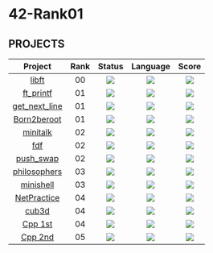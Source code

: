 # 42-Rank01


## PROJECTS
<div align="center">

| Project | Rank | Status | Language | Score |
| :---: | :---: | :---: | :---: | :---: |
| [libft](https://github.com/whyflyy/libft) | 00 | <img src="https://img.shields.io/badge/sucess-sucess" /> |<img src="https://img.shields.io/github/languages/top/whyflyy/libft" /> | <img src="https://img.shields.io/badge/125%20%2F%20100%20%E2%98%85-success" /> |
| [ft_printf](https://github.com/whyflyy/ft_printf) | 01 | <img src="https://img.shields.io/badge/sucess-sucess" /> |<img src="https://img.shields.io/github/languages/top/whyflyy/ft_printf" /> | <img src="https://img.shields.io/badge/100%20%2F%20100%20%E2%98%85-success" /> |
| [get_next_line](https://github.com/whyflyy/get_next_line) | 01 | <img src="https://img.shields.io/badge/sucess-sucess" /> |<img src="https://img.shields.io/github/languages/top/whyflyy/get_next_line" /> | <img src="https://img.shields.io/badge/125%20%2F%20100%20%E2%98%85-success" /> |
| [Born2beroot](https://github.com/whyflyy/Born2beroot) | 01 | <img src="https://img.shields.io/badge/sucess-sucess" /> |<img src="https://img.shields.io/github/languages/top/whyflyy/Born2beroot" /> | <img src="https://img.shields.io/badge/100%20%2F%20100%20%E2%98%85-success" /> |
| [minitalk](https://github.com/whyflyy/minitalk) | 02 | <img src="https://img.shields.io/badge/sucess-sucess" /> |<img src="https://img.shields.io/github/languages/top/whyflyy/minitalk" /> | <img src="https://img.shields.io/badge/125%20%2F%20100%20%E2%98%85-success" /> |
| [fdf](https://github.com/whyflyy/fdf) | 02 | <img src="https://img.shields.io/badge/sucess-sucess" /> |<img src="https://img.shields.io/github/languages/top/whyflyy/fdf" /> | <img src="https://img.shields.io/badge/125%20%2F%20100%20%E2%98%85-success" /> |
| [push_swap](https://github.com/whyflyy/push_swap) | 02 | <img src="https://img.shields.io/badge/sucess-sucess" /> |<img src="https://img.shields.io/github/languages/top/whyflyy/push_swap" /> | <img src="https://img.shields.io/badge/125%20%2F%20100%20%E2%98%85-success" /> |
| [philosophers](https://github.com/whyflyy/philosophers) | 03 | <img src="https://img.shields.io/badge/sucess-sucess" /> |<img src="https://img.shields.io/github/languages/top/whyflyy/philosophers" /> | <img src="https://img.shields.io/badge/125%20%2F%20100%20%E2%98%85-success" /> |
| [minishell](https://github.com/whyflyy/philosophers) | 03 | <img src="https://img.shields.io/badge/sucess-sucess" /> |<img src="https://img.shields.io/github/languages/top/whyflyy/minishell" /> | <img src="https://img.shields.io/badge/125%20%2F%20100%20%E2%98%85-success" /> |
| [NetPractice](https://github.com/whyflyy/NetPractice) | 04 | <img src="https://img.shields.io/badge/sucess-sucess" /> |<img src="https://img.shields.io/github/languages/top/whyflyy/NetPractice" /> | <img src="https://img.shields.io/badge/100%20%2F%20100%20%E2%98%85-success" /> |
| [cub3d](https://github.com/whyflyy/cub3d) | 04 | <img src="https://img.shields.io/badge/Not_yet-gray" /> |<img src="https://img.shields.io/github/languages/top/whyflyy/cub3d" /> | <img src="https://img.shields.io/badge/0%20%2F%20100-gray" /> |
| [Cpp 1st](https://github.com/whyflyy/Cpp) | 04 | <img src="https://img.shields.io/badge/Not_yet-gray" /> |<img src="https://img.shields.io/github/languages/top/whyflyy/Cpp" /> | <img src="https://img.shields.io/badge/0%20%2F%20100-gray" /> |
| [Cpp 2nd](https://github.com/whyflyy/Cpps) | 05 | <img src="https://img.shields.io/badge/Not_yet-gray" /> |<img src="https://img.shields.io/github/languages/top/whyflyy/Cpps" /> | <img src="https://img.shields.io/badge/0%20%2F%20100-gray" /> |

</div>
